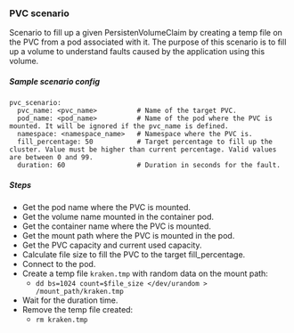 ### PVC scenario
Scenario to fill up a given PersistenVolumeClaim by creating a temp file on the PVC from a pod associated with it. The purpose of this scenario is to fill up a volume to understand faults caused by the application using this volume.

##### Sample scenario config
```
pvc_scenario:
  pvc_name: <pvc_name>          # Name of the target PVC.
  pod_name: <pod_name>          # Name of the pod where the PVC is mounted. It will be ignored if the pvc_name is defined.
  namespace: <namespace_name>   # Namespace where the PVC is.
  fill_percentage: 50           # Target percentage to fill up the cluster. Value must be higher than current percentage. Valid values are between 0 and 99.
  duration: 60                  # Duration in seconds for the fault.
```

##### Steps
 - Get the pod name where the PVC is mounted.
 - Get the volume name mounted in the container pod.
 - Get the container name where the PVC is mounted.
 - Get the mount path where the PVC is mounted in the pod.
 - Get the PVC capacity and current used capacity.
 - Calculate file size to fill the PVC to the target fill_percentage.
 - Connect to the pod.
 - Create a temp file `kraken.tmp` with random data on the mount path:
    - `dd bs=1024 count=$file_size </dev/urandom > /mount_path/kraken.tmp`
 - Wait for the duration time.
 - Remove the temp file created:
    - `rm kraken.tmp`
